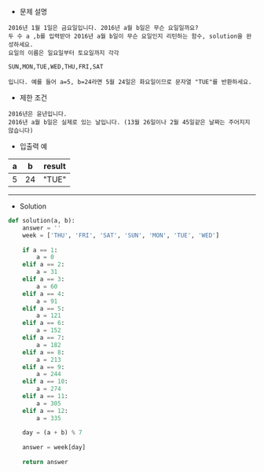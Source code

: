 - 문제 설명

```
2016년 1월 1일은 금요일입니다. 2016년 a월 b일은 무슨 요일일까요?
두 수 a ,b를 입력받아 2016년 a월 b일이 무슨 요일인지 리턴하는 함수, solution을 완성하세요.
요일의 이름은 일요일부터 토요일까지 각각
```

`SUN,MON,TUE,WED,THU,FRI,SAT`

```
입니다. 예를 들어 a=5, b=24라면 5월 24일은 화요일이므로 문자열 "TUE"를 반환하세요.
```

- 제한 조건

```
2016년은 윤년입니다.
2016년 a월 b일은 실제로 있는 날입니다. (13월 26일이나 2월 45일같은 날짜는 주어지지 않습니다)
```

- 입출력 예

| a |	b |	result |
| --- | --- | --- |
| 5 |	24 |	"TUE" |

---

- Solution

```py
def solution(a, b):
    answer = ''
    week = ['THU', 'FRI', 'SAT', 'SUN', 'MON', 'TUE', 'WED']
    
    if a == 1:
        a = 0
    elif a == 2:
        a = 31
    elif a == 3:
        a = 60
    elif a == 4:
        a = 91
    elif a == 5:
        a = 121
    elif a == 6:
        a = 152
    elif a == 7:
        a = 182
    elif a == 8:
        a = 213
    elif a == 9:
        a = 244
    elif a == 10:
        a = 274
    elif a == 11:
        a = 305
    elif a == 12:
        a = 335
        
    day = (a + b) % 7
    
    answer = week[day]
    
    return answer
```
